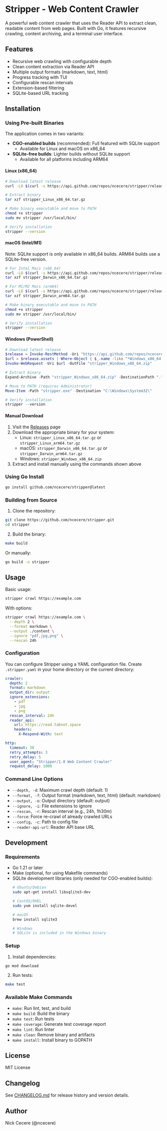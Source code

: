 # Stripper - Web Content Crawler

A powerful web content crawler that uses the Reader API to extract clean, readable content from web pages. Built with Go, it features recursive crawling, content archiving, and a terminal user interface.

## Features

- Recursive web crawling with configurable depth
- Clean content extraction via Reader API
- Multiple output formats (markdown, text, html)
- Progress tracking with TUI
- Configurable rescan intervals
- Extension-based filtering
- SQLite-based URL tracking

## Installation

### Using Pre-built Binaries

The application comes in two variants:
- **CGO-enabled builds** (recommended): Full featured with SQLite support
  - Available for Linux and macOS on x86_64
- **SQLite-free builds**: Lighter builds without SQLite support
  - Available for all platforms including ARM64

#### Linux (x86_64)
```bash
# Download latest release
curl -LO $(curl -s https://api.github.com/repos/ncecere/stripper/releases/latest | grep -o -E "https://.*stripper_Linux_x86_64.tar.gz")

# Extract binary
tar xzf stripper_Linux_x86_64.tar.gz

# Make binary executable and move to PATH
chmod +x stripper
sudo mv stripper /usr/local/bin/

# Verify installation
stripper --version
```

#### macOS (Intel/M1)

Note: SQLite support is only available in x86_64 builds. ARM64 builds use a SQLite-free version.
```bash
# For Intel Macs (x86_64)
curl -LO $(curl -s https://api.github.com/repos/ncecere/stripper/releases/latest | grep -o -E "https://.*stripper_Darwin_x86_64.tar.gz")
tar xzf stripper_Darwin_x86_64.tar.gz

# For M1/M2 Macs (arm64)
curl -LO $(curl -s https://api.github.com/repos/ncecere/stripper/releases/latest | grep -o -E "https://.*stripper_Darwin_arm64.tar.gz")
tar xzf stripper_Darwin_arm64.tar.gz

# Make binary executable and move to PATH
chmod +x stripper
sudo mv stripper /usr/local/bin/

# Verify installation
stripper --version
```

#### Windows (PowerShell)
```powershell
# Download latest release
$release = Invoke-RestMethod -Uri "https://api.github.com/repos/ncecere/stripper/releases/latest"
$url = $release.assets | Where-Object { $_.name -like "*Windows_x86_64.zip" } | Select-Object -ExpandProperty browser_download_url
Invoke-WebRequest -Uri $url -OutFile "stripper_Windows_x86_64.zip"

# Extract binary
Expand-Archive -Path "stripper_Windows_x86_64.zip" -DestinationPath "."

# Move to PATH (requires Administrator)
Move-Item -Path "stripper.exe" -Destination "C:\Windows\System32\"

# Verify installation
stripper --version
```

#### Manual Download
1. Visit the [Releases](https://github.com/ncecere/stripper/releases) page
2. Download the appropriate binary for your system:
   - Linux: `stripper_Linux_x86_64.tar.gz` or `stripper_Linux_arm64.tar.gz`
   - macOS: `stripper_Darwin_x86_64.tar.gz` or `stripper_Darwin_arm64.tar.gz`
   - Windows: `stripper_Windows_x86_64.zip`
3. Extract and install manually using the commands shown above

### Using Go Install

```bash
go install github.com/ncecere/stripper@latest
```

### Building from Source

1. Clone the repository:
```bash
git clone https://github.com/ncecere/stripper.git
cd stripper
```

2. Build the binary:
```bash
make build
```

Or manually:
```bash
go build -o stripper
```

## Usage

Basic usage:
```bash
stripper crawl https://example.com
```

With options:
```bash
stripper crawl https://example.com \
  --depth 2 \
  --format markdown \
  --output ./content \
  --ignore "pdf,jpg,png" \
  --rescan 24h
```

### Configuration

You can configure Stripper using a YAML configuration file. Create `.stripper.yaml` in your home directory or the current directory:

```yaml
crawler:
  depth: 2
  format: markdown
  output_dir: output
  ignore_extensions:
    - pdf
    - jpg
    - png
  rescan_interval: 24h
  reader_api:
    url: https://read.tabnot.space
    headers:
      X-Respond-With: text

http:
  timeout: 30
  retry_attempts: 3
  retry_delay: 5
  user_agent: "Stripper/1.0 Web Content Crawler"
  request_delay: 1000
```

### Command Line Options

- `--depth, -d`: Maximum crawl depth (default: 1)
- `--format, -f`: Output format (markdown, text, html) (default: markdown)
- `--output, -o`: Output directory (default: output)
- `--ignore, -i`: File extensions to ignore
- `--rescan, -r`: Rescan interval (e.g., 24h, 1h30m)
- `--force`: Force re-crawl of already crawled URLs
- `--config, -c`: Path to config file
- `--reader-api-url`: Reader API base URL

## Development

### Requirements

- Go 1.21 or later
- Make (optional, for using Makefile commands)
- SQLite development libraries (only needed for CGO-enabled builds):
  ```bash
  # Ubuntu/Debian
  sudo apt-get install libsqlite3-dev

  # CentOS/RHEL
  sudo yum install sqlite-devel

  # macOS
  brew install sqlite3

  # Windows
  # SQLite is included in the Windows binary
  ```

### Setup

1. Install dependencies:
```bash
go mod download
```

2. Run tests:
```bash
make test
```

### Available Make Commands

- `make`: Run lint, test, and build
- `make build`: Build the binary
- `make test`: Run tests
- `make coverage`: Generate test coverage report
- `make lint`: Run linter
- `make clean`: Remove binary and artifacts
- `make install`: Install binary to GOPATH

## License

MIT License

## Changelog

See [CHANGELOG.md](CHANGELOG.md) for release history and version details.

## Author

Nick Cecere (@ncecere)
